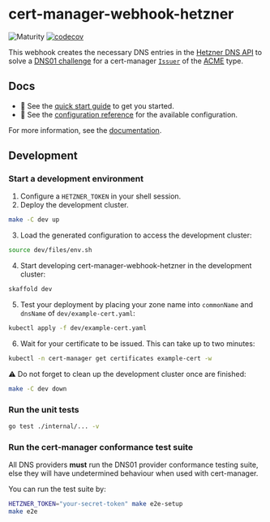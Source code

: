 # cert-manager-webhook-hetzner

![Maturity](https://img.shields.io/badge/maturity-experiment-orange) [![codecov](https://codecov.io/gh/hetzner/cert-manager-webhook-hetzner/graph/badge.svg?token=Z40LNEST2V)](https://codecov.io/gh/hetzner/cert-manager-webhook-hetzner)

This webhook creates the necessary DNS entries in the [Hetzner DNS API](https://docs.hetzner.cloud/reference/cloud#zones) to solve a [DNS01 challenge](https://letsencrypt.org/docs/challenge-types/#dns-01-challenge) for a cert-manager [`Issuer`](https://cert-manager.io/docs/concepts/issuer/) of the [ACME](https://cert-manager.io/docs/configuration/acme/) type.

## Docs

- :rocket: See the [quick start guide](docs/guides/quickstart.md) to get you started.
- :book: See the [configuration reference](docs/reference/issuer-configuration.md) for the available configuration.

For more information, see the [documentation](docs/README.md).

## Development

### Start a development environment

1. Configure a `HETZNER_TOKEN` in your shell session.
2. Deploy the development cluster.

```bash
make -C dev up
```

3. Load the generated configuration to access the development cluster:

```bash
source dev/files/env.sh
```

4. Start developing cert-manager-webhook-hetzner in the development cluster:

```bash
skaffold dev
```

5. Test your deployment by placing your zone name into `commonName` and `dnsName` of `dev/example-cert.yaml`:

```bash
kubectl apply -f dev/example-cert.yaml
```

6. Wait for your certificate to be issued. This can take up to two minutes:

```bash
kubectl -n cert-manager get certificates example-cert -w
```

⚠️ Do not forget to clean up the development cluster once are finished:

```bash
make -C dev down
```

### Run the unit tests

```bash
go test ./internal/... -v
```

### Run the cert-manager conformance test suite

All DNS providers **must** run the DNS01 provider conformance testing suite,
else they will have undetermined behaviour when used with cert-manager.

You can run the test suite by:

```bash
HETZNER_TOKEN="your-secret-token" make e2e-setup
make e2e
```
